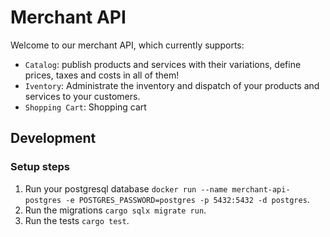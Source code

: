 # Merchant API

Welcome to our merchant API, which currently supports:

* `Catalog`: publish products and services with their variations, define prices, taxes and costs in all of them!
* `Iventory`:  Administrate the inventory and dispatch of your products and services to your customers.
* `Shopping Cart`: Shopping cart

## Development

### Setup steps

1. Run your postgresql database `docker run --name merchant-api-postgres -e POSTGRES_PASSWORD=postgres -p 5432:5432 -d postgres`.
2. Run the migrations `cargo sqlx migrate run`.
3. Run the tests `cargo test`.